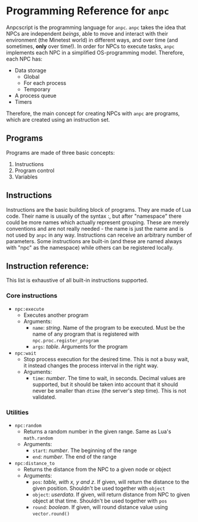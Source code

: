 # Programming Reference for `anpc`
Anpcscript is the programming language for `anpc`. `anpc` takes the idea that NPCs are independent *beings*, able to move and interact with their environment (the Minetest world) in different ways, and over time (and sometimes, **only** over time!). In order for NPCs to execute tasks, `anpc` implements each NPC in a simplified OS-programming model. Therefore, each NPC has:
* Data storage
  * Global
  * For each process
  * Temporary
* A process queue
* Timers

Therefore, the main concept for creating NPCs with `anpc` are programs, which are created using an instruction set.

## Programs
Programs are made of three basic concepts:
1. Instructions
2. Program control
3. Variables

Instructions
------------
Instructions are the basic building block of programs. They are made of Lua code. Their name is usually of the syntax <namespace>:<instruction name>, but after "namespace" there could be more names which actually represent grouping. These are merely conventions and are not really needed - the name is just the name and is not used by `anpc` in any way. Instructions can receive an arbitrary number of parameters. Some instructions are built-in (and these are named always with "npc" as the namespace) while others can be registered locally.

Instruction reference:
----------------------
This list is exhaustive of all built-in instructions supported.

### Core instructions
* `npc:execute`
  * Executes another program
  * Arguments:
    * `name`: *string*. Name of the program to be executed. Must be the name of any program that is registered with `npc.proc.register_program`
    * `args`: *table*. Arguments for the program
* `npc:wait`
  * Stop process execution for the desired time. This is not a busy wait, it instead changes the process interval in the right way.
  * Arguments:
    * `time`: *number*. The time to wait, in seconds. Decimal values are supported, but it should be taken into account that it should never be smaller than `dtime` (the server's step time). This is not validated.

### Utilities
* `npc:random`
  * Returns a random number in the given range. Same as Lua's `math.random`
  * Arguments:
    * `start`: *number*. The beginning of the range
    * `end`: *number*. The end of the range
* `npc:distance_to`
  * Returns the distance from the NPC to a given node or object
  * Arguments:
    * `pos`: *table, with x, y and z*. If given, will return the distance to the given position. Shouldn't be used together with `object`
    * `object`: *userdata*. If given, will return distance from NPC to given object at that time. Shouldn't be used together with `pos`
    * `round`: *boolean*. If given, will round distance value using `vector.round()`
    

